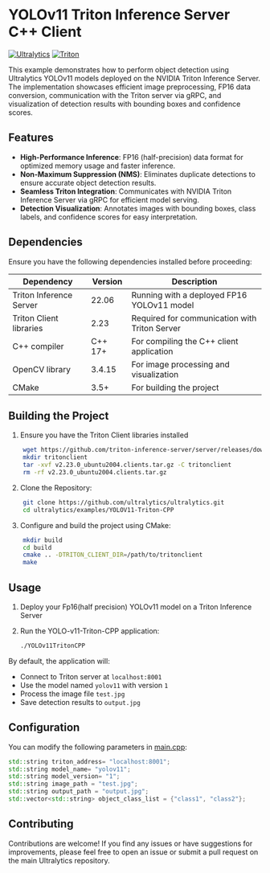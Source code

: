 # YOLOv11 Triton Inference Server C++ Client

[![Ultralytics](https://img.shields.io/badge/Ultralytics-YOLOv11-orange)](https://github.com/ultralytics/ultralytics)
[![Triton](https://img.shields.io/badge/NVIDIA-Triton-green)](https://github.com/triton-inference-server/server)

This example demonstrates how to perform object detection using Ultralytics YOLOv11 models deployed on the NVIDIA Triton Inference Server. The implementation showcases efficient image preprocessing, FP16 data conversion, communication with the Triton server via gRPC, and visualization of detection results with bounding boxes and confidence scores.

## Features

- **High-Performance Inference**: FP16 (half-precision) data format for optimized memory usage and faster inference.
- **Non-Maximum Suppression (NMS)**: Eliminates duplicate detections to ensure accurate object detection results.
- **Seamless Triton Integration**: Communicates with NVIDIA Triton Inference Server via gRPC for efficient model serving.
- **Detection Visualization**: Annotates images with bounding boxes, class labels, and confidence scores for easy interpretation.
## Dependencies

Ensure you have the following dependencies installed before proceeding:

| Dependency                     | Version       | Description
|--------------------------------|---------------|--------------------------------------------------|
| Triton Inference Server        | 22.06         | Running with a deployed FP16 YOLOv11 model  
| Triton Client libraries        | 2.23          | Required for communication with Triton Server 
| C++ compiler                   | C++ 17+       | For compiling the C++ client application 
| OpenCV library                 | 3.4.15        | For image processing and visualization 
| CMake                          | 3.5+          | For building the project   


## Building the Project


1. Ensure you have the Triton Client libraries installed
```bash
    wget https://github.com/triton-inference-server/server/releases/download/v2.23.0/v2.23.0_ubuntu2004.clients.tar.gz
    mkdir tritonclient
    tar -xvf v2.23.0_ubuntu2004.clients.tar.gz -C tritonclient
    rm -rf v2.23.0_ubuntu2004.clients.tar.gz
```

2. Clone the Repository:
```bash
    git clone https://github.com/ultralytics/ultralytics.git
    cd ultralytics/examples/YOLOV11-Triton-CPP
```
3. Configure and build the project using CMake:

```bash
    mkdir build
    cd build
    cmake .. -DTRITON_CLIENT_DIR=/path/to/tritonclient
    make
```

## Usage

1. Deploy your Fp16(half precision) YOLOv11 model on a Triton Inference Server
2. Run the YOLO-v11-Triton-CPP application:

    ```bash
    ./YOLOv11TritonCPP
    ```

By default, the application will:
- Connect to Triton server at `localhost:8001`
- Use the model named `yolov11` with version `1`
- Process the image file `test.jpg`
- Save detection results to `output.jpg`

## Configuration

You can modify the following parameters in [main.cpp](main.cpp):

```cpp
std::string triton_address= "localhost:8001"; 
std::string model_name= "yolov11"; 
std::string model_version= "1";
std::string image_path = "test.jpg";
std::string output_path = "output.jpg";
std::vector<std::string> object_class_list = {"class1", "class2"};
```

## Contributing

Contributions are welcome! If you find any issues or have suggestions for improvements, please feel free to open an issue or submit a pull request on the main Ultralytics repository.
